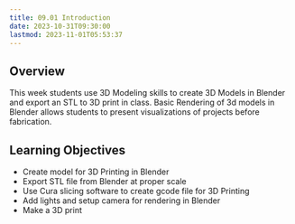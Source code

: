 ```yaml
---
title: 09.01 Introduction
date: 2023-10-31T09:30:00
lastmod: 2023-11-01T05:53:37
---
```


## Overview

This week students use 3D Modeling skills to create 3D Models in Blender and export an STL to 3D print in class. Basic Rendering of 3d models in Blender allows students to present visualizations of projects before fabrication.

## Learning Objectives

- Create model for 3D Printing in Blender
- Export STL file from Blender at proper scale
- Use Cura slicing software to create gcode file for 3D Printing
- Add lights and setup camera for rendering in Blender
- Make a 3D print
